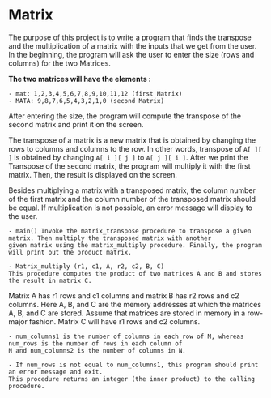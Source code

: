 # Matrix 

The purpose of this project is to write a program that finds the transpose and the multiplication of a matrix with the inputs that we get from the user. In the beginning, the program will ask the user to enter the size (rows and columns) for the two Matrices.

**The two matrices will have the elements :**
```
- mat: 1,2,3,4,5,6,7,8,9,10,11,12 (first Matrix)
- MATA: 9,8,7,6,5,4,3,2,1,0 (second Matrix)
```
After entering the size, the program will compute the transpose of the second matrix and print it on the screen.

The transpose of a matrix is a new matrix that is obtained by changing the rows to columns and columns to the row. In other words, transpose of `A[ ][ ]` is obtained by changing `A[ i ][ j ]` to `A[ j ][ i ]`. 
After we print the Transpose of the second matrix, the program will multiply it with the first matrix. Then, the result is displayed on the screen.

Besides multiplying a matrix with a transposed matrix, the column number of the first matrix and the column number of the transposed matrix should be equal.
If  multiplication is not possible, an error message will display to the user.

```
- main() Invoke the matrix_transpose procedure to transpose a given matrix. Then multiply the transposed matrix with another 
given matrix using the matrix_multiply procedure. Finally, the program will print out the product matrix.

- Matrix_multiply (r1, c1, A, r2, c2, B, C) 
This procedure computes the product of two matrices A and B and stores the result in matrix C.
```
Matrix A has r1 rows and c1 columns and matrix B has r2 rows and c2 columns. Here A, B, and C are the memory addresses at which the matrices A, B, and C are stored. 
Assume that matrices are stored in memory in a row-major fashion. Matrix C will have r1 rows and c2 columns.
```
- num_columns1 is the number of columns in each row of M, whereas num_rows is the number of rows in each column of 
N and num_columns2 is the number of columns in N.

- If num_rows is not equal to num_columns1, this program should print an error message and exit. 
This procedure returns an integer (the inner product) to the calling procedure.
```
